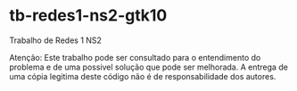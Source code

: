 tb-redes1-ns2-gtk10
===================

Trabalho de Redes 1 NS2

Atenção: Este trabalho pode ser consultado para o entendimento
do problema e de uma possivel solução que pode ser melhorada.
A entrega de uma cópia legitima deste código não é de
responsabilidade dos autores.
